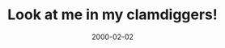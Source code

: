 ---
layout: base.njk
title : 'Look at me in my clamdiggers!' 
view_title : 'Look at me in my clamdiggers!' 
year : '2000' 
date : '2000-02-02' 
img_file : '/drawing/clamdiggers.png' 
html_file : 'lookatme' 
next_html : 'skyscraper.html' 
year_order : '112' 
permalink : "title/{{html_file}}.html"
---